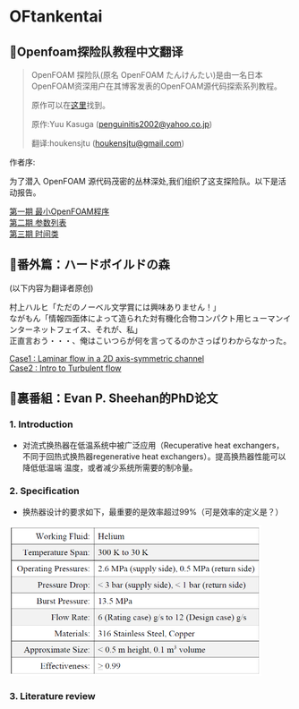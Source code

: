 OFtankentai
===========

## :herb:Openfoam探险队教程中文翻译

>OpenFOAM 探险队(原名 OpenFOAM たんけんたい)是由一名日本OpenFOAM资深用户在其博客发表的OpenFOAM源代码探索系列教程。
>
>原作可以在[这里](http://www.geocities.jp/penguinitis2002/study/OpenFOAM/tankentai/)找到。
>
>原作:Yuu Kasuga (penguinitis2002@yahoo.co.jp)
>
>翻译:houkensjtu (houkensjtu@gmail.com)

作者序:

为了潜入 OpenFOAM 源代码茂密的丛林深处,我们组织了这支探险队。以下是活动报告。

[第一期 最小OpenFOAM程序](./articles/第1期最小OpenFOAM程序.md)  
[第二期 参数列表](./articles/第2期参数列表.md)  
[第三期 时间类](./articles/第3期时间类.md)  

## :palm_tree:番外篇：ハードボイルドの森

(以下内容为翻译者原创)


村上ハルヒ「ただのノーベル文学賞には興味ありません！」  
ながもん「情報四面体によって造られた対有機化合物コンパクト用ヒューマンインターネットフェイス、それが、私」  
正直言おう・・・、俺はこいつらが何を言ってるのかさっぱりわからなかった。  

[Case1 : Laminar flow in a 2D axis-symmetric channel](./validations/Axis_Hagen/readme.md)   
[Case2 : Intro to Turbulent flow](./validations/Axis_Turb/readme.md)


## :seedling:裏番組：Evan P. Sheehan的PhD论文

### 1. Introduction
- 对流式换热器在低温系统中被广泛应用（Recuperative heat exchangers，不同于回热式换热器regenerative heat exchangers）。提高换热器性能可以降低低温端
温度，或者减少系统所需要的制冷量。
### 2. Specification
- 换热器设计的要求如下，最重要的是效率超过99%（可是效率的定义是？）
<img src="./images/Evan/spec.png" width = 450px>

### 3. Literature review
